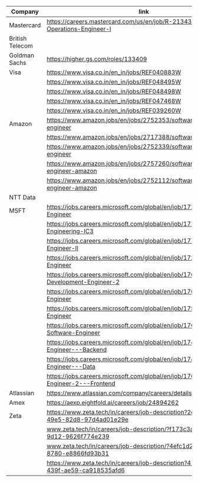 
| Company         | link                                                                                     | Reference      | Status   |
| --------------- | ---------------------------------------------------------------------------------------- | -------------- | -------- |
| Mastercard      | https://careers.mastercard.com/us/en/job/R-213433/Enterprise-Operations-Engineer-I       | Rishabh        |          |
| British Telecom |                                                                                          | Rishi Saraswat |          |
| Goldman Sachs   | https://higher.gs.com/roles/133409                                                       | Rishabh        |          |
| Visa            | https://www.visa.co.in/en_in/jobs/REF040883W                                             | Rishabh        |          |
|                 | https://www.visa.co.in/en_in/jobs/REF048495W                                             |                |          |
|                 | https://www.visa.co.in/en_in/jobs/REF048498W                                             |                |          |
|                 | https://www.visa.co.in/en_in/jobs/REF047468W                                             |                |          |
|                 | https://www.visa.co.in/en_in/jobs/REF039260W                                             |                |          |
| Amazon          | https://www.amazon.jobs/en/jobs/2752353/software-development-engineer                    | Rishabh        |          |
|                 | https://www.amazon.jobs/en/jobs/2717388/software-dev-engineer                            |                |          |
|                 | https://www.amazon.jobs/en/jobs/2752339/software-development-engineer                    |                |          |
|                 | https://www.amazon.jobs/en/jobs/2757260/software-development-engineer-amazon             |                |          |
|                 | https://www.amazon.jobs/en/jobs/2752112/software-development-engineer-amazon             |                |          |
| NTT Data        |                                                                                          | Mukut          |          |
| MSFT            | https://jobs.careers.microsoft.com/global/en/job/1727031/Software-Engineer               | Rishabh        | referra; |
|                 | https://jobs.careers.microsoft.com/global/en/job/1771867/Software-Engineering-IC3        |                | applied  |
|                 | https://jobs.careers.microsoft.com/global/en/job/1771841/Software-Engineer-II            |                | applied  |
|                 | https://jobs.careers.microsoft.com/global/en/job/1727031/Software-Engineer               |                |          |
|                 | https://jobs.careers.microsoft.com/global/en/job/1769278/Software-Development-Engineer-2 |                |          |
|                 | https://jobs.careers.microsoft.com/global/en/job/1767451/Software-Engineer               |                |          |
|                 | https://jobs.careers.microsoft.com/global/en/job/1754610/Software-Engineer               |                |          |
|                 | https://jobs.careers.microsoft.com/global/en/job/1768982/Senior-Software-Engineer        |                |          |
|                 | https://jobs.careers.microsoft.com/global/en/job/1744674/Software-Engineer---Backend     |                |          |
|                 | https://jobs.careers.microsoft.com/global/en/job/1744715/Software-Engineer---Data        |                |          |
|                 | https://jobs.careers.microsoft.com/global/en/job/1766348/Software-Engineer-2---Frontend  |                |          |
| Atlassian       | https://www.atlassian.com/company/careers/details/11144                                  | Rishabh        |          |
| Amex            | https://aexp.eightfold.ai/careers/job/24894262                                           | Rishabh        |          |
| Zeta            | https://www.zeta.tech/in/careers/job-description?2e9dbd48-cefd-49e5-82d8-97d4ad01e29e    | Rishabh        |          |
|                 | www.zeta.tech/in/careers/job-description/?f173c3aa-80c3-4c8c-9d12-9626f774e239           |                |          |
|                 | www.zeta.tech/in/careers/job-description/?4efc1d29-c629-4e89-8780-e8866fd93b31           |                |          |
|                 | https://www.zeta.tech/in/careers/job-description?41a151dd-457e-439f-ae59-ca918535afd6    |                |          |
